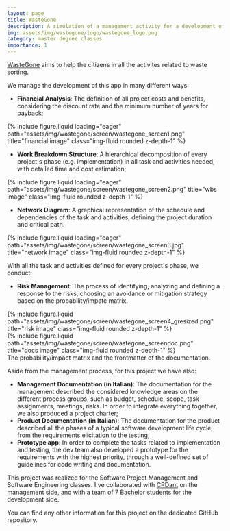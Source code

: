 ```yaml
---
layout: page
title: WasteGone
description: A simulation of a management activity for a development of a waste sorting mobile app.
img: assets/img/wastegone/logo/wastegone_logo.png
category: master degree classes
importance: 1
---
```


<a href="https://github.com/Tensa53/wastegone">WasteGone</a> aims to help the citizens in all the activites related to waste sorting.

We manage the development of this app in many different ways:

- **Financial Analysis**: The definition of all project costs and benefits, considering the discount rate and the minimum number of years for payback;
<div class="row">
    <div class="col-sm mt-3 mt-md-0">
        {% include figure.liquid loading="eager" path="assets/img/wastegone/screen/wastegone_screen1.png" title="financial image" class="img-fluid rounded z-depth-1" %}
    </div>
</div>

- **Work Breakdown Structure**: A hierarchical decomposition of every project's phase (e.g. implementation) in all task and activities needed, with detailed time and cost estimation;
<div class="row">
    <div class="col-sm mt-3 mt-md-0">
        {% include figure.liquid loading="eager" path="assets/img/wastegone/screen/wastegone_screen2.png" title="wbs image" class="img-fluid rounded z-depth-1" %}
    </div>
</div>

- **Network Diagram**: A graphical representation of the schedule and dependencies of the task and activities, defining the project duration and critical path.
<div class="row">
    <div class="col-sm mt-3 mt-md-0">
        {% include figure.liquid loading="eager" path="assets/img/wastegone/screen/wastegone_screen3.jpg" title="network image" class="img-fluid rounded z-depth-1" %}
    </div>
</div>

With all the task and activities defined for every project's phase, we conduct:

- **Risk Management**: The process of identifying, analyzing and defining a response to the risks, choosing an avoidance or mitigation strategy based on the probability/impatc matrix.

<div class="row justify-content-sm-center">
    <div class="col-sm-8 mt-3 mt-md-0">
        {% include figure.liquid path="assets/img/wastegone/screen/wastegone_screen4_gresized.png" title="risk image" class="img-fluid rounded z-depth-1" %}
    </div>
    <div class="col-sm-4 mt-3 mt-md-0">
        {% include figure.liquid path="assets/img/wastegone/screen/wastegone_screendoc.png" title="docs image" class="img-fluid rounded z-depth-1" %}
    </div>
</div>
<div class="caption">
    The probability/impact matrix and the frontmatter of the documentation.
</div>

Aside from the management process, for this project we have also:

- **Management Documentation (in Italian)**: The documentation for the management described the considered knowledge areas on the different process groups, such as budget,
  schedule, scope, task assignments, meetings, risks. In order to integrate everything together, we also produced a project charter;
- **Product Documentation (in Italian)**: The documentation for the product described all the phases of a typical software development life cycle,
  from the requirements elicitation to the testing;
- **Prototype app**: In order to complete the tasks related to implementation and testing, the dev team also developed a prototype for the requirements with the
  highest priority, through a well-defined set of guidelines for code writing and documentation.

This project was realized for the Software Project Management and Software Engineering classes.
I've collaborated with <a href="https://github.com/CPDant">CPDant</a> on the management side, and with a team of
7 Bachelor students for the development side.

You can find any other information for this project on the dedicated GitHub repository.
